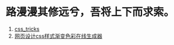# 路漫漫其修远兮，吾将上下而求索。
1. [css_tricks](https://kbkydwan.github.io/css_tricks/)
2. [网页设计css样式渐变色彩在线生成器](https://mycolor.space/)
